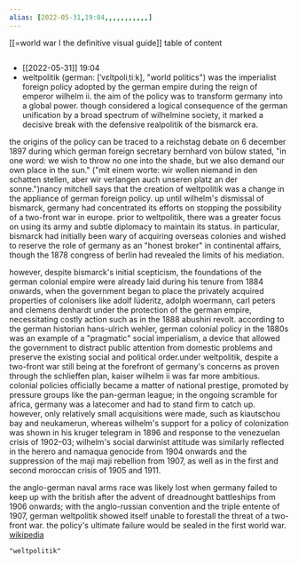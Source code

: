 ```yaml
---
alias: [2022-05-31,19:04,,,,,,,,,,,]
---
```

[[=world war I the definitive visual guide]] 
table of content
```toc
```

- [[2022-05-31]] 19:04
- weltpolitik (german: [ˈvɛltpoliˌtiːk], "world politics") was the imperialist foreign policy adopted by the german empire during the reign of emperor wilhelm ii. the aim of the policy was to transform germany into a global power. though considered a logical consequence of the german unification by a broad spectrum of wilhelmine society, it marked a decisive break with the defensive realpolitik of the bismarck era.

the origins of the policy can be traced to a reichstag debate on 6 december 1897 during which german foreign secretary bernhard von bülow stated, "in one word: we wish to throw no one into the shade, but we also demand our own place in the sun." ("mit einem worte: wir wollen niemand in den schatten stellen, aber wir verlangen auch unseren platz an der sonne.")nancy mitchell says that the creation of weltpolitik was a change in the appliance of german foreign policy. up until wilhelm's dismissal of bismarck, germany had concentrated its efforts on stopping the possibility of a two-front war in europe. prior to weltpolitik, there was a greater focus on using its army and subtle diplomacy to maintain its status. in particular, bismarck had initially been wary of acquiring overseas colonies and wished to reserve the role of germany as an "honest broker" in continental affairs, though the 1878 congress of berlin had revealed the limits of his mediation.

however, despite bismarck's initial scepticism, the foundations of the german colonial empire were already laid during his tenure from 1884 onwards, when the government began to place the privately acquired properties of colonisers like adolf lüderitz, adolph woermann, carl peters and clemens denhardt under the protection of the german empire, necessitating costly action such as in the 1888 abushiri revolt. according to the german historian hans-ulrich wehler, german colonial policy in the 1880s was an example of a "pragmatic" social imperialism, a device that allowed the government to distract public attention from domestic problems and preserve the existing social and political order.under weltpolitik, despite a two-front war still being at the forefront of germany's concerns as proven through the schlieffen plan, kaiser wilhelm ii was far more ambitious. colonial policies officially became a matter of national prestige, promoted by pressure groups like the pan-german league; in the ongoing scramble for africa, germany was a latecomer and had to stand firm to catch up. however, only relatively small acquisitions were made, such as kiautschou bay and neukamerun, whereas wilhelm's support for a policy of colonization was shown in his kruger telegram in 1896 and response to the venezuelan crisis of 1902–03; wilhelm's social darwinist attitude was similarly reflected in the herero and namaqua genocide from 1904 onwards and the suppression of the maji maji rebellion from 1907, as well as in the first and second moroccan crisis of 1905 and 1911.

the anglo-german naval arms race was likely lost when germany failed to keep up with the british after the advent of dreadnought battleships from 1906 onwards; with the anglo-russian convention and the triple entente of 1907, german weltpolitik showed itself unable to forestall the threat of a two-front war. the policy's ultimate failure would be sealed in the first world war.
[wikipedia](https://en.wikipedia.org/wiki/weltpolitik)
```query
"weltpolitik"
```